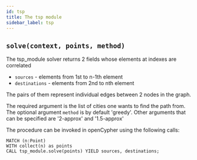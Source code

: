 ```yaml
---
id: tsp
title: The tsp module
sidebar_label: tsp
---
```


## `solve(context, points, method)`

The tsp_module solver returns 2 fields whose elements at indexes are correlated
* `sources` - elements from 1st to n-1th element
* `destinations` - elements from 2nd to nth element

The pairs of them represent individual edges between 2 nodes in the graph.

The required argument is the list of cities one wants to find the path from. The
optional argument `method` is by default 'greedy'. Other arguments that can be
specified are '2-approx' and '1.5-approx'

The procedure can be invoked in openCypher using the following calls:

```cypher 
MATCH (n:Point)
WITH collect(n) as points
CALL tsp_module.solve(points) YIELD sources, destinations;
```